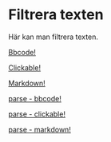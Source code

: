 Filtrera texten
================
Här kan man filtrera texten.

[Bbcode!](MyTextFilter/bbcode)

[Clickable!](MyTextFilter/clickable)

[Markdown!](MyTextFilter/markdown)

[parse - bbcode!](MyTextFilter/parsebbc)

[parse - clickable!](MyTextFilter/parseclick)

[parse - markdown!](MyTextFilter/parsemark)
